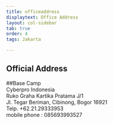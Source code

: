 ```yaml
---
title: officeaddress
displaytext: Office Address
layout: col-sidebar
tab: true
order: 4
tags: Jakarta

---
```


## Official Address

##Base Camp
<br>Cyberpro Indonesia
<br>Ruko Graha Kartika Pratama J/1
<br>Jl. Tegar Beriman, Cibinong, Bogor 16921
<br>Telp. +62.21.29333953
<br> mobile phone : 085693993527
